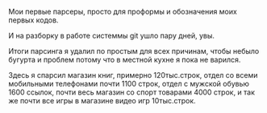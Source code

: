 Мои первые парсеры, просто для проформы и обозначения моих первых кодов.

И на разборку в работе системмы git ушло пару дней, увы.

Итоги парсинга я удалил по простым для всех причинам, чтобы небыло бугурта и проблем потому что в местной кухне я пока не варился.

Здесь я спарсил магазин книг, примерно 120тыс.строк, отдел со всеми мобильными телефонами почти 1100 строк, отдел с мужской обувью 1600 ссылок, почти весь магазин со спорт товарами 4000 строк, и так же почти все игры в магазине видео игр 10тыс.строк.
